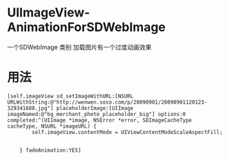 # UIImageView-AnimationForSDWebImage
一个SDWebImage 类别 加载图片有一个过度动画效果
# 用法
```
[self.imageView sd_setImageWithURL:[NSURL URLWithString:@"http://wenwen.soso.com/p/20090901/20090901120123-329341688.jpg"] placeholderImage:[UIImage imageNamed:@"bg_merchant_photo_placeholder_big"] options:0 completed:^(UIImage *image, NSError *error, SDImageCacheType cacheType, NSURL *imageURL) {
        self.imageView.contentMode = UIViewContentModeScaleAspectFill;


    } fadeAnimation:YES]
